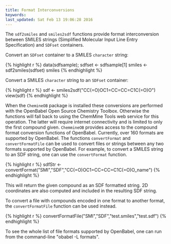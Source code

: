 ```yaml
---
title: Format Interconversions
keywords: 
last_updated: Sat Feb 13 19:06:28 2016
---
```


The `sdf2smiles` and `smiles2sdf`
functions provide format interconversion between SMILES strings
(Simplified Molecular Input Line Entry Specification) and
`SDFset` containers.  

Convert an `SDFset` container to a SMILES
`character` string:



{% highlight r %}
 data(sdfsample);
 sdfset <- sdfsample[1] 
 smiles <- sdf2smiles(sdfset) 
 smiles 
{% endhighlight %}


Convert a SMILES `character` string to an
`SDFset` container:



{% highlight r %}
 sdf <- smiles2sdf("CC(=O)OC1=CC=CC=C1C(=O)O")
 view(sdf) 
{% endhighlight %}


When the `ChemineOB` package is installed these
conversions are performed with the OpenBabel Open Source Chemistry
Toolbox. Otherwise the functions will fall back to using the ChemMine
Tools web service for this operation. The latter will require internet
connectivity and is limited to only the first compound given.
`ChemmineOB` provides access to the compound format
conversion functions of OpenBabel. Currently, over 160 formats are
supported by OpenBabel. The functions `convertFormat` and
`convertFormatFile` can be used to convert files or
strings between any two formats supported by OpenBabel. For example, to
convert a SMILES string to an SDF string, one can use the
`convertFormat` function.



{% highlight r %}
 sdfStr <- convertFormat("SMI","SDF","CC(=O)OC1=CC=CC=C1C(=O)O_name") 
{% endhighlight %}


This will return the given compound as an SDF formatted string. 2D
coordinates are also computed and included in the resulting SDF string.

To convert a file with compounds encoded in one format to another
format, the `convertFormatFile` function can be used
instead. 

{% highlight r %}
 convertFormatFile("SMI","SDF","test.smiles","test.sdf") 
{% endhighlight %}


To see the whole list of file formats supported by OpenBabel, one can
run from the command-line "obabel -L formats".



